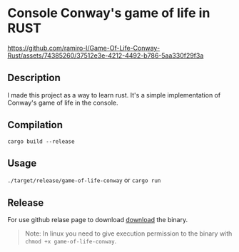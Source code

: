 # Console Conway's game of life in RUST

https://github.com/ramiro-l/Game-Of-Life-Conway-Rust/assets/74385260/37512e3e-4212-4492-b786-5aa330f29f3a

## Description

I made this project as a way to learn rust. It's a simple implementation of Conway's game of life in the console.

## Compilation

`cargo build --release`

## Usage

`./target/release/game-of-life-conway` or `cargo run`

## Release

For use github relase page to download [download](https://github.com/ramiro-l/Game-Of-Life-Conway-Rust/releases) the binary.

> Note: In linux you need to give execution permission to the binary with `chmod +x game-of-life-conway`.
